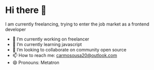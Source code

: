 # Hi there 👋

I am currently freelancing, trying to enter the job market as a frontend developer

- 🔭 I’m currently working on freelancer
- 🌱 I’m currently learning javascript
- 👯 I’m looking to collaborate on community open source
- 📫 How to reach me: carmosousa20@outlook.com
- 😄 Pronouns: Metatron

<!-- 
**Carmo-sousa/Carmo-sousa** is a ✨ _special_ ✨ repository because its `README.md` (this file) appears on your GitHub profile.

Here are some ideas to get you started:

- 🔭 I’m currently working on ...
- 🌱 I’m currently learning ...
- 👯 I’m looking to collaborate on ...
- 🤔 I’m looking for help with ...
- 💬 Ask me about ...
- 📫 How to reach me: ...
- 😄 Pronouns: ...
- ⚡ Fun fact: ...
-->
